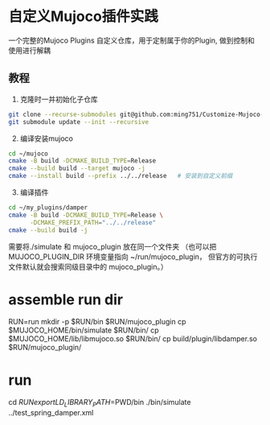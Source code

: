 # 自定义Mujoco插件实践
一个完整的Mujoco Plugins 自定义仓库，用于定制属于你的Plugin, 做到控制和使用进行解耦



## 教程
1. 克隆时一并初始化子仓库
```bash
git clone --recurse-submodules git@github.com:ming751/Customize-Mujoco-Plugins.git
git submodule update --init --recursive
```
2. 编译安装mujoco
```bash
cd ~/mujoco
cmake -B build -DCMAKE_BUILD_TYPE=Release
cmake --build build --target mujoco -j
cmake --install build --prefix ../../release   # 安装到自定义前缀
```
3. 编译插件
```bash
cd ~/my_plugins/damper
cmake -B build -DCMAKE_BUILD_TYPE=Release \
      -DCMAKE_PREFIX_PATH="../../release"
cmake --build build -j
```

需要将./simulate 和 mujoco_plugin 放在同一个文件夹
（也可以把 MUJOCO_PLUGIN_DIR 环境变量指向 ~/run/mujoco_plugin，
但官方的可执行文件默认就会搜索同级目录中的 mujoco_plugin。）


# assemble run dir
RUN=run
mkdir -p $RUN/bin $RUN/mujoco_plugin
cp $MUJOCO_HOME/bin/simulate $RUN/bin/
cp $MUJOCO_HOME/lib/libmujoco.so $RUN/bin/
cp build/plugin/libdamper.so     $RUN/mujoco_plugin/

# run
cd $RUN
export LD_LIBRARY_PATH=$PWD/bin
./bin/simulate ../test_spring_damper.xml